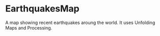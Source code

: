 # EarthquakesMap
 A map showing recent earthquakes aroung the world. It uses Unfolding Maps and Processing.
